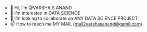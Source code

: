 - 👋 Hi, I’m @VARSHA.S.ANAND 
- 👀 I’m interested in DATA SCIENCE
- 💞️ I’m looking to collaborate on ANY DATA SCIENCE PROJECT
- 📫 How to reach me MY MAIL (mail2varshasanand@gamil.com)

<!---
EVE-22/EVE-22 is a ✨ special ✨ repository because its `README.md` (this file) appears on your GitHub profile.
You can click the Preview link to take a look at your changes.
--->
